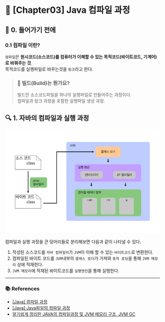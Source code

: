 # 🚀 [Chapter03] Java 컴파일 과정

## 📍 0. 들어가기 전에

### 0.1 컴파일 이란?

`컴파일`은 **원시코드(소스코드)를 컴퓨터가 이해할 수 있는 목적코드(바이트코드, 기계어)로 바꿔주는 것**.  
목적코드를 실행파일로 바꾸는것을 `링크`라고 한다.

> ### 🧐 빌드(Build)는 뭔가요?
> 
> 빌드란 소스코드파일을 하나의 실행파일로 만들어주는 과정이다.  
> 컴파일과 링크 과정을 포함한 실행파일 생성 과정.

## 🔍 1. 자바의 컴파일과 실행 과정

![](../img/ch03-01.png)

컴파일과 실행 과정을 큰 덩어리들로 분리해보면 다음과 같이 나타낼 수 있다.

1. 작성된 소스코드를 `자바 컴파일러`가 `JVM`이 이해 할 수 있는 `바이트코드`로 변환한다.
2. 컴파일된 바이트 코드를 `JVM`내부의 `클래스 로더`가 가져와 `동적 로딩`을 통해 `JVM 메모리` 상에 적재한다.
3. `JVM 메모리`에 적재된 바이트코드를 `실행엔진`을 통해 실행한다.

---

### 📚 References

- [[Java] 컴파일 과정](https://gyoogle.dev/blog/computer-language/Java/%EC%BB%B4%ED%8C%8C%EC%9D%BC%20%EA%B3%BC%EC%A0%95.html)
- [[Java] Java파일의 컴파일 과정](https://yang-droid.tistory.com/48)
- [알기쉽게 정리한 JAVA의 컴파일과정 및 JVM 메모리 구조, JVM GC](https://aljjabaegi.tistory.com/387)
